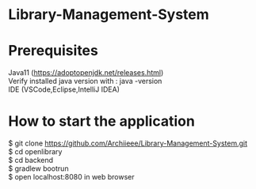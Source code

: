 # Library-Management-System

# Prerequisites
Java11 (https://adoptopenjdk.net/releases.html) <br>
Verify installed java version with : java -version <br>
IDE (VSCode,Eclipse,IntelliJ IDEA) <br>

# How to start the application
$ git clone https://github.com/Archiieee/Library-Management-System.git <br>
$ cd openlibrary <br>
$ cd backend <br>
$ gradlew bootrun <br>
$ open localhost:8080 in web browser <br>
